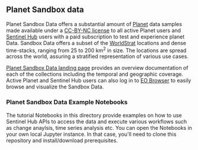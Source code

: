 ## Planet Sandbox  data 

Planet Sandbox Data offers a substantial amount of <a href="https://planet.com/" target="_blank">Planet</a> data samples made available under a <a href="https://creativecommons.org/licenses/by-nc/4.0/">CC-BY-NC license</a> to all active Planet users and <a href="https://www.sentinel-hub.com/" target="_blank">Sentinel Hub</a> users with a paid subscription to test and experience planet Data. Sandbox Data offers a subset of the <a href="https://worldstrat.github.io/" target="_blank">WorldStrat</a> locations and dense time-stacks, ranging from 25 to 200 km<sup>2</sup> in size. The locations are spread across the world, assuring a stratified representation of various use cases. 

<a href="https://collections.sentinel-hub.com/planet-sandbox-data/" target="_blank">Planet Sandbox Data landing page</a> provides an overview documentation of each of the collections including the temporal and geographic coverage. Active Planet and Sentinel Hub users can also log in to <a href="https://apps.sentinel-hub.com/eo-browser/?zoom=12&lat=42.13668&lng=11.76636&themeId=PLANET_SANDBOX&tutorialIdToShow=PSD_TUTORIAL#highlights" target="_blank">EO Browser</a> to easily browse and visualize the Sandbox Data.  

### Planet Sandbox Data Example Notebooks
The tutorial Notebooks in this directory provide examples on how to use Sentinel Hub APIs to access the data and execute various workflows such as change anaylsis, time series analysis etc.  You can open the Notebooks in your own local Jupyter instance. In that case, you'll need to clone this repository and install/download prerequisites.



